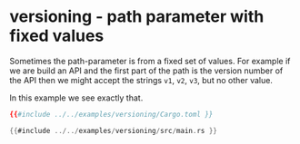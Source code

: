 # versioning - path parameter with fixed values

Sometimes the path-parameter is from a fixed set of values. For example if we are build an API and the first part of the path is the
version number of the API then we might accept the strings `v1`, `v2`, `v3`, but no other value.

In this example we see exactly that.


```toml
{{#include ../../examples/versioning/Cargo.toml }}
```


```rust
{{#include ../../examples/versioning/src/main.rs }}
```


